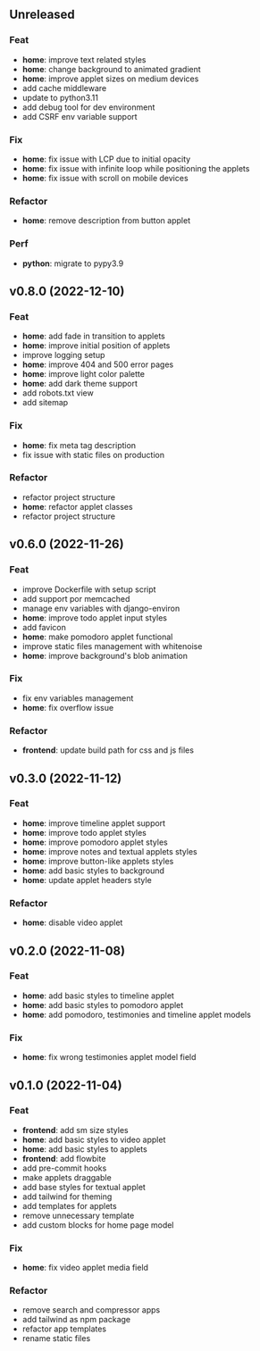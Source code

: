 ## Unreleased

### Feat

- **home**: improve text related styles
- **home**: change background to animated gradient
- **home**: improve applet sizes on medium devices
- add cache middleware
- update to python3.11
- add debug tool for dev environment
- add CSRF env variable support

### Fix

- **home**: fix issue with LCP due to initial opacity
- **home**: fix issue with infinite loop while positioning the applets
- **home**: fix issue with scroll on mobile devices

### Refactor

- **home**: remove description from button applet

### Perf

- **python**: migrate to pypy3.9

## v0.8.0 (2022-12-10)

### Feat

- **home**: add fade in transition to applets
- **home**: improve initial position of applets
- improve logging setup
- **home**: improve 404 and 500 error pages
- **home**: improve light color palette
- **home**: add dark theme support
- add robots.txt view
- add sitemap

### Fix

- **home**: fix meta tag description
- fix issue with static files on production

### Refactor

- refactor project structure
- **home**: refactor applet classes
- refactor project structure

## v0.6.0 (2022-11-26)

### Feat

- improve Dockerfile with setup script
- add support por memcached
- manage env variables with django-environ
- **home**: improve todo applet input styles
- add favicon
- **home**: make pomodoro applet functional
- improve static files management with whitenoise
- **home**: improve background's blob animation

### Fix

- fix env variables management
- **home**: fix overflow issue

### Refactor

- **frontend**: update build path for css and js files

## v0.3.0 (2022-11-12)

### Feat

- **home**: improve timeline applet support
- **home**: improve todo applet styles
- **home**: improve pomodoro applet styles
- **home**: improve notes and textual applets styles
- **home**: improve button-like applets styles
- **home**: add basic styles to background
- **home**: update applet headers style

### Refactor

- **home**: disable video applet

## v0.2.0 (2022-11-08)

### Feat

- **home**: add basic styles to timeline applet
- **home**: add basic styles to pomodoro applet
- **home**: add pomodoro, testimonies and timeline applet models

### Fix

- **home**: fix wrong testimonies applet model field

## v0.1.0 (2022-11-04)

### Feat

- **frontend**: add sm size styles
- **home**: add basic styles to video applet
- **home**: add basic styles to applets
- **frontend**: add flowbite
- add pre-commit hooks
- make applets draggable
- add base styles for textual applet
- add tailwind for theming
- add templates for applets
- remove unnecessary template
- add custom blocks for home page model

### Fix

- **home**: fix video applet media field

### Refactor

- remove search and compressor apps
- add tailwind as npm package
- refactor app templates
- rename static files
